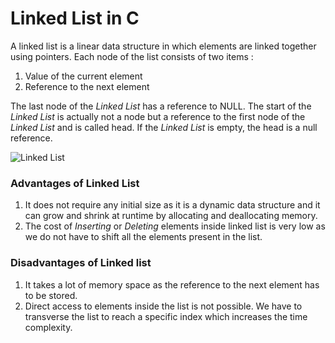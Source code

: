 # Linked List in C
A linked list is a linear data structure in which elements are linked together using pointers. Each node of the list consists of two items :
1. Value of the current element
2. Reference to the next element

The last node of the *Linked List* has a reference to NULL. The start of the *Linked List* is actually not a node but a reference to the first node of the *Linked List* and is called head. If the *Linked List* is empty, the head is a null reference.

![Linked List](LinkedList.png)

### Advantages of Linked List
1. It does not require any initial size as it is a dynamic data structure and it can grow and shrink at runtime by allocating and deallocating memory.
2. The cost of *Inserting* or *Deleting* elements inside linked list is very low as we do not have to shift all the elements present in the list. 

### Disadvantages of Linked list
1. It takes a lot of memory space as the reference to the next element has to be stored.
2. Direct access to elements inside the list is not possible. We have to transverse the list to reach a specific index which increases the time complexity.

